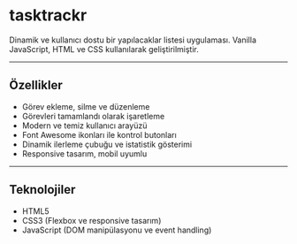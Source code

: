 # tasktrackr

Dinamik ve kullanıcı dostu bir yapılacaklar listesi uygulaması. Vanilla JavaScript, HTML ve CSS kullanılarak geliştirilmiştir.

---

## Özellikler

- Görev ekleme, silme ve düzenleme
- Görevleri tamamlandı olarak işaretleme
- Modern ve temiz kullanıcı arayüzü
- Font Awesome ikonları ile kontrol butonları
- Dinamik ilerleme çubuğu ve istatistik gösterimi
- Responsive tasarım, mobil uyumlu

---

## Teknolojiler

- HTML5
- CSS3 (Flexbox ve responsive tasarım)
- JavaScript (DOM manipülasyonu ve event handling)



